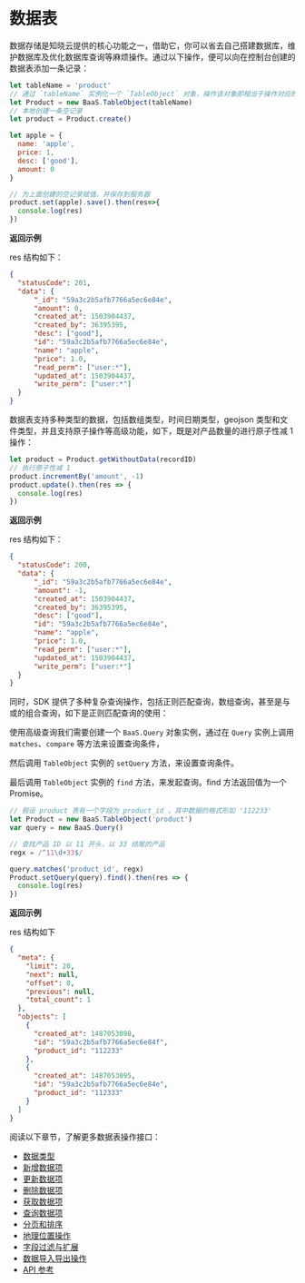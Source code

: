 <!-- ex_nonav -->

# 数据表

数据存储是知晓云提供的核心功能之一，借助它，你可以省去自己搭建数据库，维护数据库及优化数据库查询等麻烦操作。通过以下操作，便可以向在控制台创建的数据表添加一条记录：

```js
let tableName = 'product'
// 通过 `tableName` 实例化一个 `TableObject` 对象，操作该对象即相当于操作对应的数据表
let Product = new BaaS.TableObject(tableName)
// 本地创建一条空记录
let product = Product.create()

let apple = {
  name: 'apple',
  price: 1,
  desc: ['good'],
  amount: 0
}

// 为上面创建的空记录赋值，并保存到服务器
product.set(apple).save().then(res=>{
  console.log(res)
})
```

**返回示例**

res 结构如下：

```json
{
  "statusCode": 201,
  "data": {
      "_id": "59a3c2b5afb7766a5ec6e84e",
      "amount": 0,
      "created_at": 1503904437,
      "created_by": 36395395,
      "desc": ["good"],
      "id": "59a3c2b5afb7766a5ec6e84e",
      "name": "apple",
      "price": 1.0,
      "read_perm": ["user:*"],
      "updated_at": 1503904437,
      "write_perm": ["user:*"]
  }
}
```


数据表支持多种类型的数据，包括数组类型，时间日期类型，geojson 类型和文件类型，并且支持原子操作等高级功能，如下，既是对产品数量的进行原子性减 1 操作：

```js
let product = Product.getWithoutData(recordID)
// 执行原子性减 1
product.incrementBy('amount', -1)
product.update().then(res => {
  console.log(res)
})
```


**返回示例**

res 结构如下：

```json
{
  "statusCode": 200,
  "data": {
      "_id": "59a3c2b5afb7766a5ec6e84e",
      "amount": -1,
      "created_at": 1503904437,
      "created_by": 36395395,
      "desc": ["good"],
      "id": "59a3c2b5afb7766a5ec6e84e",
      "name": "apple",
      "price": 1.0,
      "read_perm": ["user:*"],
      "updated_at": 1503904437,
      "write_perm": ["user:*"]
  }
}
```

同时，SDK 提供了多种复杂查询操作，包括正则匹配查询，数组查询，甚至是与或的组合查询，如下是正则匹配查询的使用：

使用高级查询我们需要创建一个 `BaaS.Query` 对象实例，通过在 `Query` 实例上调用 `matches`、`compare` 等方法来设置查询条件，

然后调用 `TableObject` 实例的 `setQuery` 方法，来设置查询条件。

最后调用 `TableObject` 实例的 `find` 方法，来发起查询。find 方法返回值为一个 Promise。

```js
// 假设 product 表有一个字段为 product_id ，其中数据的格式形如 '112233'
let Product = new BaaS.TableObject('product')
var query = new BaaS.Query()

// 查找产品 ID 以 11 开头，以 33 结尾的产品
regx = /^11\d+33$/

query.matches('product_id', regx)
Product.setQuery(query).find().then(res => {
  console.log(res)
})
```

**返回示例**

res 结构如下

```json
{
  "meta": {
    "limit": 20,
    "next": null,
    "offset": 0,
    "previous": null,
    "total_count": 1
  },
  "objects": [
    {
      "created_at": 1487053098,
      "id": "59a3c2b5afb7766a5ec6e84f",
      "product_id": "112233"
    },
    {
      "created_at": 1487053095,
      "id": "59a3c2b5afb7766a5ec6e84e",
      "product_id": "112333"
    }
  ]
}
```

阅读以下章节，了解更多数据表操作接口：

* [数据类型](./data-type.md)
* [新增数据项](./create-record.md)
* [更新数据项](./update-record.md)
* [删除数据项](./delete-record.md)
* [获取数据项](./get-record-detail.md)
* [查询数据项](./query.md)
* [分页和排序](./limit-and-order.md)
* [地理位置操作](./geo.md)
* [字段过滤与扩展](./select-and-expand.md)
* [数据导入导出操作](./operation.md)
* [API 参考](./api-reference.md)

